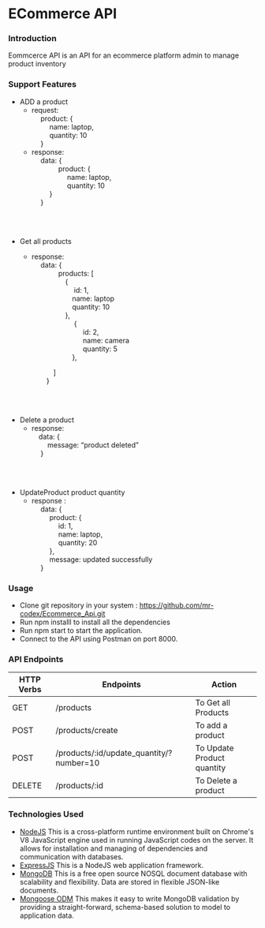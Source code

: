 # ECommerce API
### Introduction

Eommcerce API is an API for an ecommerce platform admin to manage product inventory

### Support Features

* ADD a product 
    *  request:<br>
       &emsp; product: { <br>
         &emsp;   &emsp;  name: laptop,<br>
         &emsp;   &emsp;  quantity: 10<br>
         &emsp;  }
    * response:<br>
           &emsp;  data: {<br>
          &emsp; &emsp;   &emsp;   product: {<br>
        &emsp;  &emsp;   &emsp;   &emsp;  name: laptop,<br>
        &emsp;   &emsp;   &emsp;   &emsp; quantity: 10<br>
           &emsp;   &emsp;   }<br>
        &emsp;    }
<br>
<br>


* Get all products
    * response:<br>
        &emsp;    data: { <br>
        &emsp; &emsp;   &emsp; products: [ <br>
        &emsp;&emsp; &emsp;   &emsp;   { <br>
         &emsp;  &emsp;&emsp; &emsp;   &emsp;  id: 1, <br>
         &emsp;  &emsp;&emsp; &emsp;   &emsp;name: laptop <br>
         &emsp;  &emsp;&emsp; &emsp;   &emsp;quantity: 10 <br>
   &emsp;&emsp; &emsp;   &emsp; }, <br>
        &emsp;  &emsp;&emsp; &emsp;   &emsp; { <br>
     &emsp;  &emsp;  &emsp;&emsp; &emsp;   &emsp;    id: 2, <br>
    &emsp;   &emsp;  &emsp;&emsp; &emsp;   &emsp;   name: camera <br>
  &emsp;    &emsp;  &emsp;&emsp; &emsp;   &emsp;    quantity: 5 <br>
         &emsp;  &emsp;&emsp; &emsp;   &emsp;}, <br>

    &emsp;&emsp; &emsp;   &emsp;   ] <br>
&emsp; &emsp;   &emsp;   } 
<br>
<br>



* Delete a product
    *  response:<br>
    &emsp;data: {<br>
   &emsp; &emsp;message: “product deleted”<br>
  &emsp;  }

<br>
<br>


* UpdateProduct product quantity
     * response : <br>
           &emsp;    data: {<br>
        &emsp;   &emsp;   product: {<br>
         &emsp;   &emsp;   &emsp;  id: 1,<br>
         &emsp;   &emsp;   &emsp;  name: laptop,<br>
         &emsp;   &emsp;   &emsp;  quantity: 20<br>
         &emsp;   &emsp;  },<br>
       &emsp;   &emsp;    message: updated successfully<br>
        &emsp;   }



### Usage
* Clone git repository in your system :  https://github.com/mr-codex/Ecommerce_Api.git
* Run npm installl to install all the dependencies
* Run npm start to start the application.
* Connect to the API using Postman on port 8000.

### API Endpoints
| HTTP Verbs | Endpoints | Action |
| --- | --- | --- |
| GET | /products | To Get all Products|
| POST | /products/create| To add a product |
| POST | /products/:id/update_quantity/?number=10| To Update Product quantity |
| DELETE |  /products/:id|To Delete a product |


### Technologies Used
* [NodeJS](https://nodejs.org/) This is a cross-platform runtime environment built on Chrome's V8 JavaScript engine used in running JavaScript codes on the server. It allows for installation and managing of dependencies and communication with databases.
* [ExpressJS](https://www.expresjs.org/) This is a NodeJS web application framework.
* [MongoDB](https://www.mongodb.com/) This is a free open source NOSQL document database with scalability and flexibility. Data are stored in flexible JSON-like documents.
* [Mongoose ODM](https://mongoosejs.com/) This makes it easy to write MongoDB validation by providing a straight-forward, schema-based solution to model to application data.